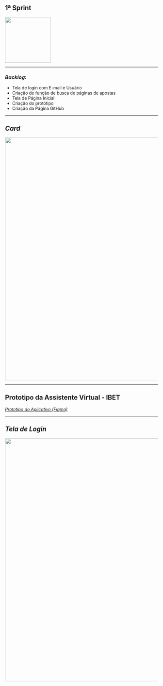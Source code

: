 ## 1ª Sprint

<img src="https://github.com/criskurim/CodeYCode/blob/main/Imagens/logo-removebg-preview.png" width="150px" >

----

### *Backlog*:
- Tela de login com E-mail e Usuário
- Criação de função de busca de páginas de apostas
- Tela de Página Inicial
- Criação do protótipo
- Criação da Página GitHub

----

## *Card* 
<img src="https://github.com/criskurim/CodeYCode/blob/main/Sprints/1ª%20Sprint/Card%201.png" width="800px" >

----

## Prototipo da Assistente Virtual - IBET

[*Prototipo do Aplicativo (Figma)*](https://www.figma.com/file/FreSegpVaDeGePlIaTzdrN/Protótipo-PI)


----

## *Tela de Login*
<img src="https://github.com/criskurim/CodeYCode/blob/main/Sprints/1ª%20Sprint/Tela%20inicial.gif" width="800px">
